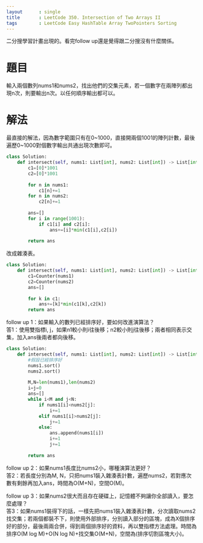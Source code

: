 ```yaml
---
layout      : single
title       : LeetCode 350. Intersection of Two Arrays II
tags 		: LeetCode Easy HashTable Array TwoPointers Sorting
---
```

二分搜學習計畫出現的。看完follow up還是覺得跟二分搜沒有什麼關係。

# 題目
輸入兩個數列nums1和nums2，找出他們的交集元素，若一個數字在兩陣列都出現n次，則要輸出n次。以任何順序輸出都可以。

# 解法
最直接的解法，因為數字範圍只有在0\~1000，直接開兩個1001的陣列計數，最後遍歷0\~1000對個數字輸出共通出現次數即可。

```python
class Solution:
    def intersect(self, nums1: List[int], nums2: List[int]) -> List[int]:
        c1=[0]*1001
        c2=[0]*1001
        
        for n in nums1:
            c1[n]+=1
        for n in nums2:
            c2[n]+=1
            
        ans=[]
        for i in range(1001):
            if c1[i] and c2[i]:
                ans+=[i]*min(c1[i],c2[i])
        
        return ans
```

改成雜湊表。  

```python
class Solution:
    def intersect(self, nums1: List[int], nums2: List[int]) -> List[int]:
        c1=Counter(nums1)
        c2=Counter(nums2)
        ans=[]
        
        for k in c1:
            ans+=[k]*min(c1[k],c2[k])
        return ans
```

follow up 1：如果輸入的數列已經排序好，要如何改進演算法？  
答1：使用雙指標i, j，如果n1較小則i往後移；n2較小則j往後移；兩者相同表示交集，加入ans後兩者都向後移。  

```python
class Solution:
    def intersect(self, nums1: List[int], nums2: List[int]) -> List[int]:
        #假設已經排序好
        nums1.sort()
        nums2.sort()
        
        M,N=len(nums1),len(nums2)
        i=j=0
        ans=[]
        while i<M and j<N:
            if nums1[i]<nums2[j]:
                i+=1
            elif nums1[i]>nums2[j]:
                j+=1
            else:
                ans.append(nums1[i])
                i+=1
                j+=1
        
        return ans

```

follow up 2：如果nums1長度比nums2小，哪種演算法更好？  
答2：若長度分別為M, N，只把nums1裝入雜湊表計數，遍歷nums2，若對應次數有剩餘再加入ans，時間為O(M+N)，空間O(M)。  

follow up 3：如果nums2很大而且存在硬碟上，記憶體不夠讓你全部讀入，要怎麼處理？  
答3：如果nums1裝得下的話，一樣先把nums1裝入雜湊表計數，分次讀取nums2找交集；若兩個都裝不下，則使用外部排序，分別讀入部分的區塊，成為X個排序好的部分，最後兩兩合併，得到兩個排序好的資料，再以雙指標方法處理。時間為排序O(M log M)+O(N log N)+找交集O(M+N)，空間為(排序切割區塊大小)。